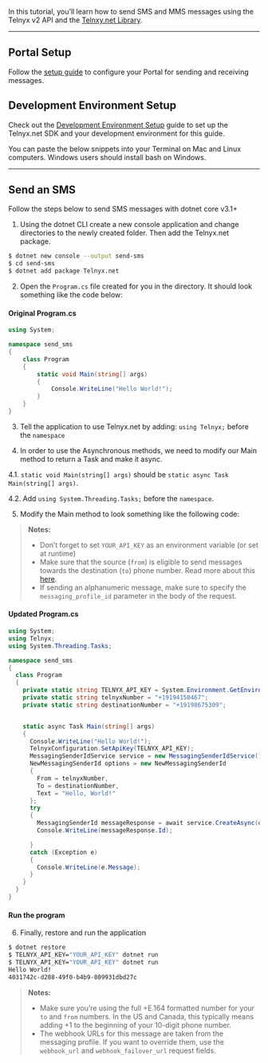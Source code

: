 In this tutorial, you’ll learn how to send SMS and MMS messages using the Telnyx
v2 API
and the [Telnxy.net Library](https://github.com/team-telnyx/telnyx-dotnet).

---

## Portal Setup

Follow the [setup guide](/docs/v2/messaging/quickstarts/portal-setup) to
configure your Portal for sending and receiving messages.

## Development Environment Setup

Check out the [Development Environment
Setup](/docs/v2/messaging/quickstarts/dev-env-setup?lang=.net) guide to set up
the Telnyx.net SDK and your development environment for this guide.

You can paste the below snippets into your Terminal on Mac and Linux computers.
Windows users should install bash on Windows.

---

## Send an SMS

Follow the steps below to send SMS messages with dotnet core v3.1+

1. Using the dotnet CLI create a new console application and change directories to the newly created folder.  Then add the Telnyx.net package.

```bash
$ dotnet new console --output send-sms
$ cd send-sms
$ dotnet add package Telnyx.net
```


2. Open the `Program.cs` file created for you in the directory. It should look something like the code below:

#### Original Program.cs

```csharp
using System;

namespace send_sms
{
    class Program
    {
        static void Main(string[] args)
        {
            Console.WriteLine("Hello World!");
        }
    }
}

```

3. Tell the application to use Telnyx.net by adding: `using Telnyx;` before the `namespace`

4. In order to use the Asynchronous methods, we need to modify our Main method to return a Task and make it async.

  4.1. `static void Main(string[] args)` should be `static async Task Main(string[] args)`.

  4.2. Add `using System.Threading.Tasks;` before the `namespace`.

5. Modify the Main method to look something like the following code:

> **Notes:**
> * Don’t forget to set `YOUR_API_KEY` as an environment variable (or set at runtime)
> * Make sure that the source (`from`) is eligible to send messages towards the destination (`to`) phone number. Read more about this [here](/docs/v2/messaging/features/traffic-type).
> * If sending an alphanumeric message, make sure to specify the `messaging_profile_id` parameter in the body of the request.

#### Updated Program.cs

```csharp
using System;
using Telnyx;
using System.Threading.Tasks;

namespace send_sms
{
  class Program
  {
    private static string TELNYX_API_KEY = System.Environment.GetEnvironmentVariable("TELNYX_API_KEY");
    private static string telnyxNumber = "+19194150467";
    private static string destinationNumber = "+19198675309";


    static async Task Main(string[] args)
    {
      Console.WriteLine("Hello World!");
      TelnyxConfiguration.SetApiKey(TELNYX_API_KEY);
      MessagingSenderIdService service = new MessagingSenderIdService();
      NewMessagingSenderId options = new NewMessagingSenderId
      {
        From = telnyxNumber,
        To = destinationNumber,
        Text = "Hello, World!"
      };
      try
      {
        MessagingSenderId messageResponse = await service.CreateAsync(options);
        Console.WriteLine(messageResponse.Id);

      }
      catch (Exception e)
      {
        Console.WriteLine(e.Message);
      }
    }
  }
}
```

#### Run the program

6. Finally, restore and run the application

```bash
$ dotnet restore
$ TELNYX_API_KEY="YOUR_API_KEY" dotnet run
$ TELNYX_API_KEY="YOUR_API_KEY" dotnet run
Hello World!
4031742c-d288-49f0-b4b9-809931dbd27c
```

> **Notes:**
> * Make sure you’re using the full +E.164 formatted number for your `to` and
>   `from` numbers.
>   In the US and Canada, this typically means adding +1 to the beginning of your
>   10-digit phone number.
> * The webhook URLs for this message are taken from the messaging profile.
>   If you want to override them, use the `webhook_url` and
>   `webhook_failover_url` request fields.